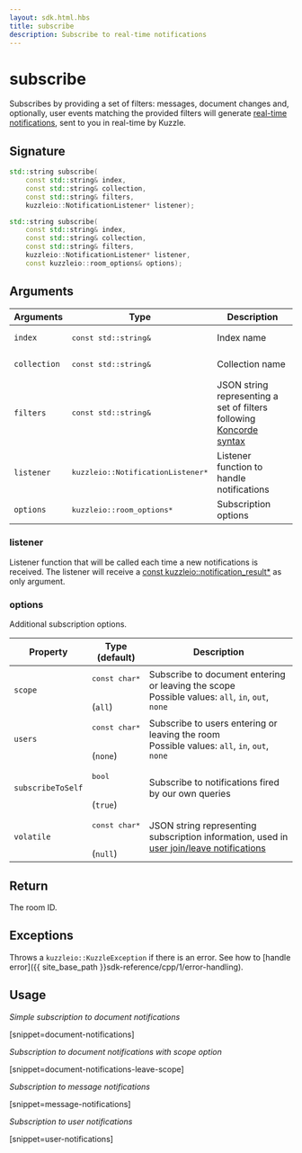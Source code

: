 ```yaml
---
layout: sdk.html.hbs
title: subscribe
description: Subscribe to real-time notifications
---
```


# subscribe

Subscribes by providing a set of filters: messages, document changes and, optionally, user events matching the provided filters will generate [real-time notifications]({{site_base_path}}api/1/essentials/notifications), sent to you in real-time by Kuzzle.

## Signature

```cpp
std::string subscribe(
    const std::string& index, 
    const std::string& collection, 
    const std::string& filters, 
    kuzzleio::NotificationListener* listener);

std::string subscribe(
    const std::string& index, 
    const std::string& collection, 
    const std::string& filters, 
    kuzzleio::NotificationListener* listener, 
    const kuzzleio::room_options& options);
```

## Arguments

| Arguments    | Type    | Description |
|--------------|---------|-------------|
| `index` | <pre>const std::string&</pre> | Index name    |
| `collection` | <pre>const std::string&</pre> | Collection name    |
| `filters` | <pre>const std::string&</pre> | JSON string representing a set of filters following [Koncorde syntax]({{site_base_path}}koncorde/1/terms/) |
| `listener` | <pre>kuzzleio::NotificationListener*</pre> | Listener function to handle notifications |
| `options` | <pre>kuzzleio::room_options*</pre> | Subscription options |

### listener

Listener function that will be called each time a new notifications is received.
The listener will receive a [const kuzzleio::notification_result*]({{site_base_path}}sdk-reference/cpp/1/realtime-notifications) as only argument.

### options

Additional subscription options.

| Property   | Type<br/>(default)    | Description                       |
| ---------- | ------- | --------------------------------- |
| `scope` | <pre>const char\*</pre><br/>(`all`) | Subscribe to document entering or leaving the scope<br/>Possible values: `all`, `in`, `out`, `none` |
| `users` | <pre>const char\*</pre><br/>(`none`) | Subscribe to users entering or leaving the room<br/>Possible values: `all`, `in`, `out`, `none` |
| `subscribeToSelf` | <pre>bool</pre><br/>(`true`) | Subscribe to notifications fired by our own queries |
| `volatile` | <pre>const char\*</pre><br/>(`null`) | JSON string representing subscription information, used in [user join/leave notifications]({{site_base_path}}api/1/essentials/volatile-data/) |

## Return

The room ID.

## Exceptions

Throws a `kuzzleio::KuzzleException` if there is an error. See how to [handle error]({{ site_base_path }}sdk-reference/cpp/1/error-handling).

## Usage

*Simple subscription to document notifications*

[snippet=document-notifications]

*Subscription to document notifications with scope option*

[snippet=document-notifications-leave-scope]

*Subscription to message notifications*

[snippet=message-notifications]

*Subscription to user notifications*

[snippet=user-notifications]
